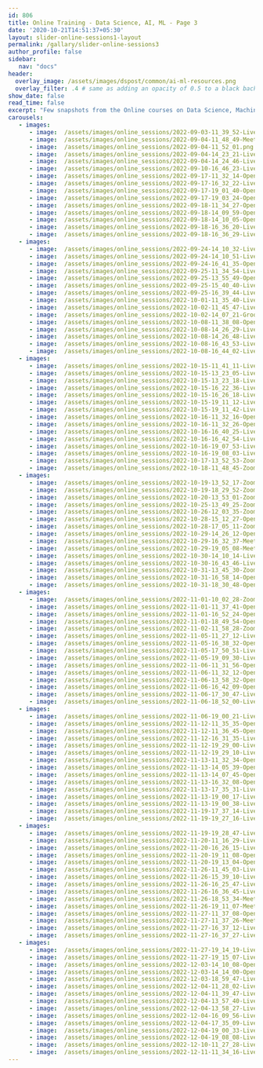```yaml
---
id: 806    
title: Online Training - Data Science, AI, ML - Page 3
date: '2020-10-21T14:51:37+05:30'
layout: slider-online-sessions1-layout
permalink: /gallary/slider-online-sessions3
author_profile: false
sidebar:
   nav: "docs"
header:
  overlay_image: /assets/images/dspost/common/ai-ml-resources.png
  overlay_filter: .4 # same as adding an opacity of 0.5 to a black background
show_date: false
read_time: false
excerpt: "Few snapshots from the Online courses on Data Science, Machine Learning, Deep Learning, NLP, Project Management, Agile Management. 2000+ learners, 400+ sessions, 1600+ Hours. Learners across the Glove."
carousels:
   - images: 
      - image:  /assets/images/online_sessions/2022-09-03-11_39_52-LiveSession-upGrad.png
      - image:  /assets/images/online_sessions/2022-09-04-11_48_49-Meet-nmn-xnbb-bfk.png
      - image:  /assets/images/online_sessions/2022-09-04-11_52_01.png
      - image:  /assets/images/online_sessions/2022-09-04-14_23_21-LiveSession-upGrad.png
      - image:  /assets/images/online_sessions/2022-09-04-14_24_46-LiveSession-upGrad.png
      - image:  /assets/images/online_sessions/2022-09-10-16_46_23-LiveSession-upGrad.png
      - image:  /assets/images/online_sessions/2022-09-17-11_32_14-OpenBoard.png
      - image:  /assets/images/online_sessions/2022-09-17-16_32_22-LiveSession-upGrad.png
      - image:  /assets/images/online_sessions/2022-09-17-19_01_40-OpenBoard.png
      - image:  /assets/images/online_sessions/2022-09-17-19_03_24-OpenBoard.png
      - image:  /assets/images/online_sessions/2022-09-18-11_34_27-OpenBoard.png
      - image:  /assets/images/online_sessions/2022-09-18-14_09_59-OpenBoard.png
      - image:  /assets/images/online_sessions/2022-09-18-14_10_05-OpenBoard.png
      - image:  /assets/images/online_sessions/2022-09-18-16_36_20-LiveSession-upGrad.png
      - image:  /assets/images/online_sessions/2022-09-18-16_36_29-LiveSession-upGrad.png
   - images: 
      - image:  /assets/images/online_sessions/2022-09-24-14_10_32-LiveSession-upGrad.png
      - image:  /assets/images/online_sessions/2022-09-24-14_10_51-LiveSession-upGrad.png
      - image:  /assets/images/online_sessions/2022-09-24-16_41_35-OpenBoard.png
      - image:  /assets/images/online_sessions/2022-09-25-11_34_54-LiveSession-upGrad.png
      - image:  /assets/images/online_sessions/2022-09-25-13_55_49-OpenBoard.png
      - image:  /assets/images/online_sessions/2022-09-25-15_40_40-LiveSession-upGrad.png
      - image:  /assets/images/online_sessions/2022-09-25-16_39_44-LiveSession-upGrad.png
      - image:  /assets/images/online_sessions/2022-10-01-11_35_40-LiveSession-upGrad.png
      - image:  /assets/images/online_sessions/2022-10-02-11_45_47-LiveSession-upGrad.png
      - image:  /assets/images/online_sessions/2022-10-02-14_07_21-Groove-Music.png
      - image:  /assets/images/online_sessions/2022-10-08-11_38_08-OpenBoard.png
      - image:  /assets/images/online_sessions/2022-10-08-14_26_29-LiveSession-upGrad.png
      - image:  /assets/images/online_sessions/2022-10-08-14_26_48-LiveSession-upGrad.png
      - image:  /assets/images/online_sessions/2022-10-08-16_43_53-LiveSession-upGrad.png
      - image:  /assets/images/online_sessions/2022-10-08-16_44_02-LiveSession-upGrad.png
   - images: 
      - image:  /assets/images/online_sessions/2022-10-15-11_41_11-LiveSession-upGrad.png
      - image:  /assets/images/online_sessions/2022-10-15-13_23_05-LiveSession-upGrad.png
      - image:  /assets/images/online_sessions/2022-10-15-13_23_18-LiveSession-upGrad.png
      - image:  /assets/images/online_sessions/2022-10-15-16_22_36-LiveSession-upGrad.png
      - image:  /assets/images/online_sessions/2022-10-15-16_26_18-LiveSession-upGrad.png
      - image:  /assets/images/online_sessions/2022-10-15-19_11_12-LiveSession-upGrad.png
      - image:  /assets/images/online_sessions/2022-10-15-19_11_42-LiveSession-upGrad.png
      - image:  /assets/images/online_sessions/2022-10-16-11_32_16-OpenBoard.png
      - image:  /assets/images/online_sessions/2022-10-16-11_32_26-OpenBoard.png
      - image:  /assets/images/online_sessions/2022-10-16-16_40_25-LiveSession-upGrad.png
      - image:  /assets/images/online_sessions/2022-10-16-16_42_54-LiveSession-upGrad.png
      - image:  /assets/images/online_sessions/2022-10-16-19_07_53-LiveSession-upGrad.png
      - image:  /assets/images/online_sessions/2022-10-16-19_08_03-LiveSession-upGrad.png
      - image:  /assets/images/online_sessions/2022-10-17-13_52_53-Zoom-Meeting.png
      - image:  /assets/images/online_sessions/2022-10-18-11_48_45-Zoom-Meeting.png
   - images: 
      - image:  /assets/images/online_sessions/2022-10-19-13_52_17-Zoom-Meeting.png
      - image:  /assets/images/online_sessions/2022-10-19-18_29_52-Zoom-Meeting.png
      - image:  /assets/images/online_sessions/2022-10-20-13_53_01-Zoom-Meeting.png
      - image:  /assets/images/online_sessions/2022-10-25-13_49_25-Zoom-Meeting.png
      - image:  /assets/images/online_sessions/2022-10-26-12_03_35-Zoom-Meeting.png
      - image:  /assets/images/online_sessions/2022-10-28-15_12_27-OpenBoard.png
      - image:  /assets/images/online_sessions/2022-10-28-17_05_11-Zoom-Meeting.png
      - image:  /assets/images/online_sessions/2022-10-29-14_26_12-OpenBoard.png
      - image:  /assets/images/online_sessions/2022-10-29-16_32_37-Meet-rir-yhao-oww.png
      - image:  /assets/images/online_sessions/2022-10-29-19_05_08-Meet-kec-vwwv-hqp.png
      - image:  /assets/images/online_sessions/2022-10-30-14_10_14-LiveSession-upGrad.png
      - image:  /assets/images/online_sessions/2022-10-30-16_43_46-LiveSession-upGrad.png
      - image:  /assets/images/online_sessions/2022-10-31-13_45_30-Zoom-Meeting.png
      - image:  /assets/images/online_sessions/2022-10-31-16_58_14-OpenBoard.png
      - image:  /assets/images/online_sessions/2022-10-31-18_30_48-OpenBoard.png
   - images: 
      - image:  /assets/images/online_sessions/2022-11-01-10_02_28-Zoom-Meeting.png
      - image:  /assets/images/online_sessions/2022-11-01-11_37_41-OpenBoard.png
      - image:  /assets/images/online_sessions/2022-11-01-16_52_24-OpenBoard.png
      - image:  /assets/images/online_sessions/2022-11-01-18_49_54-OpenBoard.png
      - image:  /assets/images/online_sessions/2022-11-02-11_58_28-Zoom-Meeting.png
      - image:  /assets/images/online_sessions/2022-11-05-11_27_12-LiveSession-upGrad.png
      - image:  /assets/images/online_sessions/2022-11-05-16_38_32-OpenBoard.png
      - image:  /assets/images/online_sessions/2022-11-05-17_50_51-LiveSession-upGrad.png
      - image:  /assets/images/online_sessions/2022-11-05-19_09_30-LiveSession-upGrad.png
      - image:  /assets/images/online_sessions/2022-11-06-11_31_56-OpenBoard.png
      - image:  /assets/images/online_sessions/2022-11-06-11_32_12-OpenBoard.png
      - image:  /assets/images/online_sessions/2022-11-06-13_58_32-OpenBoard.png
      - image:  /assets/images/online_sessions/2022-11-06-16_42_09-OpenBoard.png
      - image:  /assets/images/online_sessions/2022-11-06-17_30_47-LiveSession-upGrad.png
      - image:  /assets/images/online_sessions/2022-11-06-18_52_00-LiveSession-upGrad.png
   - images: 
      - image:  /assets/images/online_sessions/2022-11-06-19_00_21-LiveSession-upGrad.png
      - image:  /assets/images/online_sessions/2022-11-12-11_35_35-OpenBoard.png
      - image:  /assets/images/online_sessions/2022-11-12-11_36_45-OpenBoard.png
      - image:  /assets/images/online_sessions/2022-11-12-16_31_35-LiveSession-upGrad.png
      - image:  /assets/images/online_sessions/2022-11-12-19_29_00-LiveSession-upGrad.png
      - image:  /assets/images/online_sessions/2022-11-12-19_29_10-LiveSession-upGrad.png
      - image:  /assets/images/online_sessions/2022-11-13-11_32_34-OpenBoard.png
      - image:  /assets/images/online_sessions/2022-11-13-14_05_39-OpenBoard.png
      - image:  /assets/images/online_sessions/2022-11-13-14_07_45-OpenBoard.png
      - image:  /assets/images/online_sessions/2022-11-13-16_32_08-OpenBoard.png
      - image:  /assets/images/online_sessions/2022-11-13-17_35_31-LiveSession-upGrad.png
      - image:  /assets/images/online_sessions/2022-11-13-19_00_17-LiveSession-upGrad.png
      - image:  /assets/images/online_sessions/2022-11-13-19_00_38-LiveSession-upGrad.png
      - image:  /assets/images/online_sessions/2022-11-19-17_37_14-LiveSession-upGrad.png
      - image:  /assets/images/online_sessions/2022-11-19-19_27_16-LiveSession-upGrad.png
   - images: 
      - image:  /assets/images/online_sessions/2022-11-19-19_28_47-LiveSession-upGrad.png
      - image:  /assets/images/online_sessions/2022-11-20-11_16_29-LiveSession-upGrad.png
      - image:  /assets/images/online_sessions/2022-11-20-16_26_15-LiveSession-upGrad.png
      - image:  /assets/images/online_sessions/2022-11-20-19_11_08-OpenBoard.png
      - image:  /assets/images/online_sessions/2022-11-20-19_13_04-OpenBoard.png
      - image:  /assets/images/online_sessions/2022-11-26-11_45_03-LiveSession-upGrad.png
      - image:  /assets/images/online_sessions/2022-11-26-15_39_10-LiveSession-upGrad.png
      - image:  /assets/images/online_sessions/2022-11-26-16_25_47-LiveSession-upGrad.png
      - image:  /assets/images/online_sessions/2022-11-26-16_36_45-LiveSession-upGrad.png
      - image:  /assets/images/online_sessions/2022-11-26-18_53_34-Meet-ywh-ruiy-hwd.png
      - image:  /assets/images/online_sessions/2022-11-26-19_11_07-Meet-ywh-ruiy-hwd.png
      - image:  /assets/images/online_sessions/2022-11-27-11_37_08-OpenBoard.png
      - image:  /assets/images/online_sessions/2022-11-27-11_37_26-Meet-era-ofsm-faf.png
      - image:  /assets/images/online_sessions/2022-11-27-16_37_12-LiveSession-upGrad.png
      - image:  /assets/images/online_sessions/2022-11-27-16_37_27-LiveSession-upGrad.png
   - images: 
      - image:  /assets/images/online_sessions/2022-11-27-19_14_19-LiveSession-upGrad.png
      - image:  /assets/images/online_sessions/2022-11-27-19_15_07-LiveSession-upGrad.png
      - image:  /assets/images/online_sessions/2022-12-03-14_10_08-OpenBoard.png
      - image:  /assets/images/online_sessions/2022-12-03-14_14_00-OpenBoard.png
      - image:  /assets/images/online_sessions/2022-12-03-18_59_47-LiveSession-upGrad.png
      - image:  /assets/images/online_sessions/2022-12-04-11_28_02-LiveSession-upGrad.png
      - image:  /assets/images/online_sessions/2022-12-04-11_39_47-LiveSession-upGrad.png
      - image:  /assets/images/online_sessions/2022-12-04-13_57_40-LiveSession-upGrad.png
      - image:  /assets/images/online_sessions/2022-12-04-13_58_27-LiveSession-upGrad.png
      - image:  /assets/images/online_sessions/2022-12-04-16_09_56-LiveSession-upGrad.png
      - image:  /assets/images/online_sessions/2022-12-04-17_35_09-LiveSession-upGrad.png
      - image:  /assets/images/online_sessions/2022-12-04-19_00_33-LiveSession-upGrad.png
      - image:  /assets/images/online_sessions/2022-12-04-19_08_08-LiveSession-upGrad.png
      - image:  /assets/images/online_sessions/2022-12-10-11_27_28-LiveSession-upGrad.png
      - image:  /assets/images/online_sessions/2022-12-11-11_34_16-LiveSession-upGrad.png
---    
```




